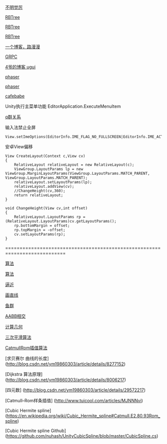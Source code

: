 


[不明觉厉](http://acko.net/blog/how-to-fold-a-julia-fractal/)

[RBTree](https://zh.wikipedia.org/wiki/%E7%BA%A2%E9%BB%91%E6%A0%91)

[RBTree](http://blog.csdn.net/v_july_v/article/details/6105630)

[RBTree](http://blog.csdn.net/v_JULY_v/article/details/6124989)

[一个博客，路漫漫](http://www.lanindex.com/)

[GRPC](http://blog.csdn.net/q26335804/article/details/47616859)

[4爷的博客 ugui](http://blog.csdn.net/u012091672/article/details/46876509)

[phaser](https://github.com/photonstorm/phaser)

[phaser](http://phaser.io/)

[cafebabe](http://cafebabe.cc/)

Unity执行主菜单功能
EditorApplication.ExecuteMenuItem

[q群关系](https://qun.insight-labs.org/)

输入法禁止全屏
	
	View.setImeOptions(EditorInfo.IME_FLAG_NO_FULLSCREEN|EditorInfo.IME_ACTION_DONE);

安卓View偏移

	View CreateLayout(Context c,View cv)
	{
		RelativeLayout relativeLayout = new RelativeLayout(c);
		ViewGroup.LayoutParams lp = new ViewGroup.MarginLayoutParams(ViewGroup.LayoutParams.MATCH_PARENT, ViewGroup.LayoutParams.MATCH_PARENT);
		relativeLayout.setLayoutParams(lp);
		relativeLayout.addView(cv);
		//ChangeHeight(cv,360);
		return relativeLayout;
	}
	
	void ChangeHeight(View cv,int offset)
	{
		RelativeLayout.LayoutParams rp =(RelativeLayout.LayoutParams)cv.getLayoutParams();
		rp.bottomMargin = offset;
		rp.topMargin = -offset;
		cv.setLayoutParams(rp);
	}

===========================================================================

[算法](http://blog.csdn.net/orbit/article/details/7082678)

[算法](http://blog.csdn.net/orbit/article/details/7101869)

[逼近](http://blog.csdn.net/orbit/article/details/12793343)

[画直线](http://blog.sina.com.cn/s/blog_4a2183a60101dhr4.html)

[鱼群](http://blog.sina.com.cn/s/blog_4a2183a60101avwt.html)

[AABB相交](http://blog.sina.com.cn/s/blog_4a2183a601014vl3.html)

[计算几何](http://blog.sina.com.cn/s/blog_4a2183a601014tq6.html)

[三次平滑算法](http://blog.sina.com.cn/s/blog_4a2183a60100ymed.html)

[CatmullRom插值算法](http://blog.csdn.net/ym19860303/article/details/21401553)

[求贝赛尔 曲线的长度]
(http://blog.csdn.net/ym19860303/article/details/8277152)

[Dijkstra 算法原理]
(http://blog.csdn.net/ym19860303/article/details/8006217)

[四元数]
(http://blog.csdn.net/ym19860303/article/details/29572217)

 [Catmull–Rom样条插值]
(http://www.tuicool.com/articles/MJNNNvi)

[Cubic Hermite spline]
(https://en.wikipedia.org/wiki/Cubic_Hermite_spline#Catmull.E2.80.93Rom_spline)

[Cubic Hermite spline Github]
(https://github.com/nuhash/UnityCubicSpline/blob/master/CubicSpline.cs)

